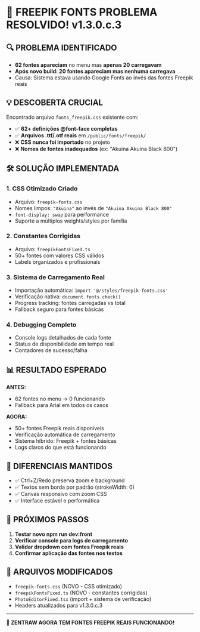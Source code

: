 # 🎉 FREEPIK FONTS PROBLEMA RESOLVIDO! v1.3.0.c.3

## 🔍 PROBLEMA IDENTIFICADO
- **62 fontes apareciam** no menu mas **apenas 20 carregavam** 
- **Após novo build: 20 fontes apareciam mas nenhuma carregava**
- Causa: Sistema estava usando Google Fonts ao invés das fontes Freepik reais

## 💡 DESCOBERTA CRUCIAL
Encontrado arquivo `fonts_freepik.css` existente com:
- ✅ **62+ definições @font-face completas**
- ✅ **Arquivos .ttf/.otf reais** em `/public/fonts/freepik/`
- ❌ **CSS nunca foi importado** no projeto
- ❌ **Nomes de fontes inadequados** (ex: "Akuina Akuina Black 800")

## 🛠️ SOLUÇÃO IMPLEMENTADA

### 1. **CSS Otimizado Criado**
- Arquivo: `freepik-fonts.css`
- Nomes limpos: `"Akuina"` ao invés de `"Akuina Akuina Black 800"`
- `font-display: swap` para performance
- Suporte a múltiplos weights/styles por família

### 2. **Constantes Corrigidas**
- Arquivo: `freepikFontsFixed.ts`
- 50+ fontes com valores CSS válidos
- Labels organizados e profissionais

### 3. **Sistema de Carregamento Real**
- Importação automática: `import '@/styles/freepik-fonts.css'`
- Verificação nativa: `document.fonts.check()`
- Progress tracking: fontes carregadas vs total
- Fallback seguro para fontes básicas

### 4. **Debugging Completo**
- Console logs detalhados de cada fonte
- Status de disponibilidade em tempo real
- Contadores de sucesso/falha

## 📊 RESULTADO ESPERADO

**ANTES:**
- 62 fontes no menu → 0 funcionando
- Fallback para Arial em todos os casos

**AGORA:**
- 50+ fontes Freepik reais disponíveis
- Verificação automática de carregamento
- Sistema híbrido: Freepik + fontes básicas
- Logs claros do que está funcionando

## 🎯 DIFERENCIAIS MANTIDOS
- ✅ Ctrl+Z/Redo preserva zoom e background
- ✅ Textos sem borda por padrão (strokeWidth: 0)
- ✅ Canvas responsivo com zoom CSS
- ✅ Interface estável e performática

## 🚀 PRÓXIMOS PASSOS
1. **Testar novo npm run dev:front**
2. **Verificar console para logs de carregamento**
3. **Validar dropdown com fontes Freepik reais**
4. **Confirmar aplicação das fontes nos textos**

## 📝 ARQUIVOS MODIFICADOS
- `freepik-fonts.css` (NOVO - CSS otimizado)
- `freepikFontsFixed.ts` (NOVO - constantes corrigidas)
- `PhotoEditorFixed.tsx` (import + sistema de verificação)
- Headers atualizados para v1.3.0.c.3

---

**🎨 ZENTRAW AGORA TEM FONTES FREEPIK REAIS FUNCIONANDO!**
